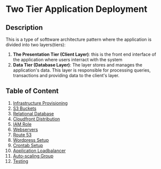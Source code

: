 # Two Tier Application Deployment

## Description
This is a type of softtware architecture pattern where the application is divided into two layers(tiers):
1. __The Presentation Tier (Client Layer)__: this is the front end interface of the application where users interract with the system 
2. __Data Tier (Database Layer)__: The layer stores and manages the application's data. This layer is responsible for processing queries, transactions and providing data to the client's layer.

## Table of Content
1. [Infrastructure Provisioning](#infrastructure-Provisioning)
2. [S3 Buckets](#S3-buckets)
3. [Relational Database](#Relational-database)
4. [Cloudfront Distribution](#cloudfront-distribution)
5. [IAM Role](#IAM-Role)
6. [Webservers](#webservers)
7. [Route 53](#Route-53)
8. [Wordpress Setup](#wordpress-setup)
9. [Crontab Setup](#crontab-setup)
10. [Application Loadbalancer](#application-loadbalancer)
11. [Auto-scaling Group](#auto-scaling-group)
12. [Testing](#testing)

